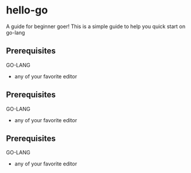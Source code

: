 # hello-go

A guide for beginner goer!
This is a simple guide to help you quick start on go-lang

## Prerequisites
GO-LANG

* any of your favorite editor 




## Prerequisites
GO-LANG

* any of your favorite editor 

## Prerequisites
GO-LANG

* any of your favorite editor 







